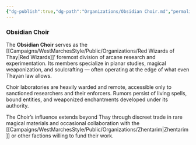 ```yaml
---
{"dg-publish":true,"dg-path":"Organizations/Obsidian Choir.md","permalink":"/organizations/obsidian-choir/","tags":["organization","WizardsOfThay"],"dgShowFileTree":true}
---
```


### **Obsidian Choir**

The **Obsidian Choir** serves as the [[Campaigns/WestMarchesStyle/Public/Organizations/Red Wizards of Thay\|Red Wizards]]’ foremost division of arcane research and experimentation. Its members specialize in planar studies, magical weaponization, and soulcrafting — often operating at the edge of what even Thayan law allows.

Choir laboratories are heavily warded and remote, accessible only to sanctioned researchers and their enforcers. Rumors persist of living spells, bound entities, and weaponized enchantments developed under its authority.

The Choir’s influence extends beyond Thay through discreet trade in rare magical materials and occasional collaboration with the [[Campaigns/WestMarchesStyle/Public/Organizations/Zhentarim\|Zhentarim]] or other factions willing to fund their work.